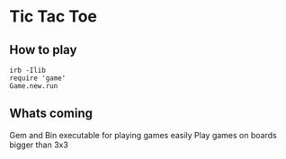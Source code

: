 Tic Tac Toe
====

How to play
----

    irb -Ilib
    require 'game'
    Game.new.run

Whats coming
----

Gem and Bin executable for playing games easily
Play games on boards bigger than 3x3
